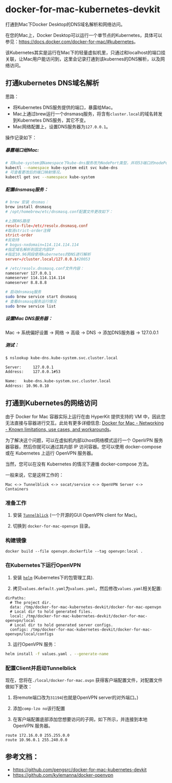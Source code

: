 # docker-for-mac-kubernetes-devkit

打通到Mac下Docker Desktop的DNS域名解析和网络访问。

在您的Mac上，Docker Desktop可以运行一个单节点的Kubernetes，具体可以参见：<https://docs.docker.com/docker-for-mac/#kubernetes>。

该Kubernetes其实是运行在Mac下的轻量虚拟机里，只通过和localhost的端口挂关联，让Mac用户能访问到，这里会记录打通到该kubernes的DNS解析，以及网络访问。



## 打通kubernetes DNS域名解析

思路：
- 将Kubernetes DNS服务提供的端口，暴露给Mac。
- Mac上通过brew运行一个dnsmasq服务，将含有`cluster.local`的域名转发到Kubernetes DNS服务，其它不变。
- Mac网络配置上，设置DNS服务器为`127.0.0.1`。

操作记录如下：

##### 暴露端口给Mac:
```bash
# 将kube-system该Namespace下kube-dns服务改为NodePort类型，并将53端口的nodePort设置为20053，保存。
kubectl --namespace kube-system edit svc kube-dns
# 可查看更改后的端口映射情况。
kubectl get svc --namespace kube-system
```

##### 配置dnsmasq服务：
```bash
# brew 安装 dnsmas：
brew install dnsmasq
# /opt/homebrew/etc/dnsmasq.conf配置文件更改如下：
```
```conf
#上游DNS路径
resolv-file=/etc/resolv.dnsmasq.conf
#取消strict-order注释
strict-order
#反劫持
# bogus-nxdomain=114.114.114.114
#指定域名解析到固定内部IP
#指定10.96网段使用kubernetes的DNS进行解析
server=/cluster.local/127.0.0.1#20053
```
```bash
# /etc/resolv.dnsmasq.conf文件内容：
nameserver 127.0.0.1
nameserver 114.114.114.114
nameserver 8.8.8.8
```
```bash
# 启动dnsmasq服务
sudo brew service start dnsmasq
# 查看dnsmasq服务运行情况
sudo brew service list
```
##### 设置Mac DNS服务器：
Mac -> 系统偏好设置 -> 网络 -> 高级 -> DNS -> 添加DNS服务器 -> 127.0.0.1

##### 测试：
```bash
$ nslookup kube-dns.kube-system.svc.cluster.local

Server:		127.0.0.1
Address:	127.0.0.1#53

Name:	kube-dns.kube-system.svc.cluster.local
Address: 10.96.0.10
```

## 打通到Kubernetes的网络访问

由于 Docker for Mac 容器实际上运行在由 HyperKit 提供支持的 VM 中，因此您无法直接与容器进行交互。此处有更多详细信息: [Docker for Mac - Networking - Known limitations, use cases, and workarounds](https://docs.docker.com/docker-for-mac/networking/#known-limitations-use-cases-and-workarounds)。

为了解决这个问题，可以在虚拟机内部以host网络模式运行一个 OpenVPN 服务器容器，然后你就可以通过其内部 IP 访问容器。您可以使用 docker-compose 或在 Kubernetes 上运行 OpenVPN 服务器。

当然，您可以在没有 Kubernetes 的情况下遵循 docker-compose 方法。

一般来说，它是这样工作的：

```Text
Mac <-> Tunnelblick <-> socat/service <-> OpenVPN Server <-> Containers
```

### 准备工作

1. 安装 [`Tunnelblick`](https://tunnelblick.net/downloads.html) (一个开源的GUI OpenVPN client for Mac)。

2. 切换到 `docker-for-mac-openvpn` 目录。

### 构建镜像
```
docker build --file openvpn.dockerfile --tag openvpn:local .
```

### 在Kubernetes下运行OpenVPN

1. 安装 [`helm`](http://helm.sh) (Kubernetes下的包管理工具).

2. 拷贝`values.default.yaml`为`values.yaml`，然后修改`values.yaml`相关配置:

``` Text
dirPaths:
  # The project dir.
  data: /tmp/docker-for-mac-kubernetes-devkit/docker-for-mac-openvpn
  # Local dir to hold generated files.
  local: /tmp/docker-for-mac-kubernetes-devkit/docker-for-mac-openvpn/local
  # Local dir to hold generated server configs.
  configs: /tmp/docker-for-mac-kubernetes-devkit/docker-for-mac-openvpn/local/configs
```

3. 运行OpenVPN 服务：
```bash
helm install -f values.yaml . --generate-name
```

### 配置Client并启动Tunnelblick

现在，您将在`./local/docker-for-mac.ovpn` 获得客户端配置文件，对配置文件做如下更改：

1. 将remote端口改为`31194`(也就是OpenVPN server的对外端口。)

2. 添加`comp-lzo no`该行配置

3. 在客户端配置底部添加您想要访问的子网，如下所示，并连接到本地 OpenVPN 服务器。

``` Config
route 172.16.0.0 255.255.0.0
route 10.96.0.1 255.240.0.0
```


## 参考文档：
- <https://github.com/pengsrc/docker-for-mac-kubernetes-devkit>
- <https://github.com/kylemanna/docker-openvpn>